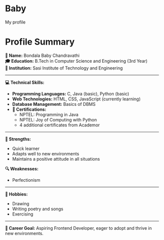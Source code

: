 # Baby
My profile
# Profile Summary

**👤 Name:** Bondala Baby Chandravathi  
**🎓 Education:** B.Tech in Computer Science and Engineering (3rd Year)  
**🏫 Institution:** Sasi Institute of Technology and Engineering  

---

**💻 Technical Skills:**
- **Programming Languages:** C, Java (basic), Python (basic)
- **Web Technologies:** HTML, CSS, JavaScript (currently learning)
- **Database Management:** Basics of DBMS
- **📜 Certifications:** 
  - NPTEL: Programming in Java
  - NPTEL: Joy of Computing with Python
  - 4 additional certificates from Academor

---

**💪 Strengths:**
- Quick learner
- Adapts well to new environments
- Maintains a positive attitude in all situations

**🔍 Weaknesses:**
- Perfectionism

---

**🎨 Hobbies:**
- Drawing
- Writing poetry and songs
- Exercising

---

**🎯 Career Goal:**
Aspiring Frontend Developer, eager to adopt and thrive in new environments.
